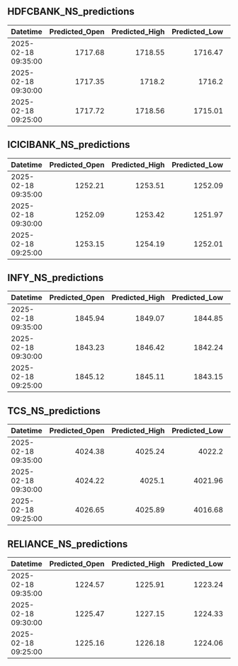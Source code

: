 ## HDFCBANK_NS_predictions
| Datetime            |   Predicted_Open |   Predicted_High |   Predicted_Low |   Predicted_Close |   Predicted_Volume |
|:--------------------|-----------------:|-----------------:|----------------:|------------------:|-------------------:|
| 2025-02-18 09:35:00 |          1717.68 |          1718.55 |         1716.47 |           1717.44 |             108283 |
| 2025-02-18 09:30:00 |          1717.35 |          1718.2  |         1716.2  |           1717.09 |             107197 |
| 2025-02-18 09:25:00 |          1717.72 |          1718.56 |         1715.01 |           1717.16 |             106871 |

## ICICIBANK_NS_predictions
| Datetime            |   Predicted_Open |   Predicted_High |   Predicted_Low |   Predicted_Close |   Predicted_Volume |
|:--------------------|-----------------:|-----------------:|----------------:|------------------:|-------------------:|
| 2025-02-18 09:35:00 |          1252.21 |          1253.51 |         1252.09 |           1253.11 |            94259.8 |
| 2025-02-18 09:30:00 |          1252.09 |          1253.42 |         1251.97 |           1252.97 |            95529.2 |
| 2025-02-18 09:25:00 |          1253.15 |          1254.19 |         1252.01 |           1252.98 |            90692.2 |

## INFY_NS_predictions
| Datetime            |   Predicted_Open |   Predicted_High |   Predicted_Low |   Predicted_Close |   Predicted_Volume |
|:--------------------|-----------------:|-----------------:|----------------:|------------------:|-------------------:|
| 2025-02-18 09:35:00 |          1845.94 |          1849.07 |         1844.85 |           1848.67 |            79703.2 |
| 2025-02-18 09:30:00 |          1843.23 |          1846.42 |         1842.24 |           1846.31 |            89959.5 |
| 2025-02-18 09:25:00 |          1845.12 |          1845.11 |         1843.15 |           1844.46 |            90980   |

## TCS_NS_predictions
| Datetime            |   Predicted_Open |   Predicted_High |   Predicted_Low |   Predicted_Close |   Predicted_Volume |
|:--------------------|-----------------:|-----------------:|----------------:|------------------:|-------------------:|
| 2025-02-18 09:35:00 |          4024.38 |          4025.24 |         4022.2  |           4031.29 |            27984.8 |
| 2025-02-18 09:30:00 |          4024.22 |          4025.1  |         4021.96 |           4030.96 |            27653   |
| 2025-02-18 09:25:00 |          4026.65 |          4025.89 |         4016.68 |           4020.8  |            26794.8 |

## RELIANCE_NS_predictions
| Datetime            |   Predicted_Open |   Predicted_High |   Predicted_Low |   Predicted_Close |   Predicted_Volume |
|:--------------------|-----------------:|-----------------:|----------------:|------------------:|-------------------:|
| 2025-02-18 09:35:00 |          1224.57 |          1225.91 |         1223.24 |           1224.58 |             158810 |
| 2025-02-18 09:30:00 |          1225.47 |          1227.15 |         1224.33 |           1225.51 |             158636 |
| 2025-02-18 09:25:00 |          1225.16 |          1226.18 |         1224.06 |           1225.18 |             160287 |


